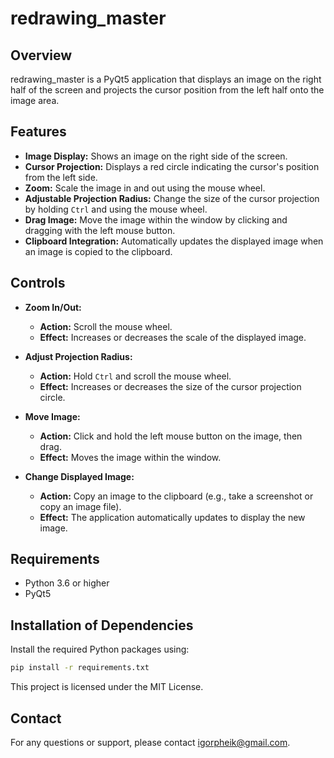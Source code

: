 # redrawing_master

## Overview

redrawing_master is a PyQt5 application that displays an image on the right half of the screen and projects the cursor
position from the left half onto the image area.

## Features

- **Image Display:** Shows an image on the right side of the screen.
- **Cursor Projection:** Displays a red circle indicating the cursor's position from the left side.
- **Zoom:** Scale the image in and out using the mouse wheel.
- **Adjustable Projection Radius:** Change the size of the cursor projection by holding `Ctrl` and using the mouse
  wheel.
- **Drag Image:** Move the image within the window by clicking and dragging with the left mouse button.
- **Clipboard Integration:** Automatically updates the displayed image when an image is copied to the clipboard.

## Controls

- **Zoom In/Out:**
    - **Action:** Scroll the mouse wheel.
    - **Effect:** Increases or decreases the scale of the displayed image.

- **Adjust Projection Radius:**
    - **Action:** Hold `Ctrl` and scroll the mouse wheel.
    - **Effect:** Increases or decreases the size of the cursor projection circle.

- **Move Image:**
    - **Action:** Click and hold the left mouse button on the image, then drag.
    - **Effect:** Moves the image within the window.

- **Change Displayed Image:**
    - **Action:** Copy an image to the clipboard (e.g., take a screenshot or copy an image file).
    - **Effect:** The application automatically updates to display the new image.

## Requirements

- Python 3.6 or higher
- PyQt5

## Installation of Dependencies

Install the required Python packages using:

```bash
pip install -r requirements.txt
```

This project is licensed under the MIT License.

## Contact

For any questions or support, please contact [igorpheik@gmail.com](mailto:igorpheik@gmail.com).